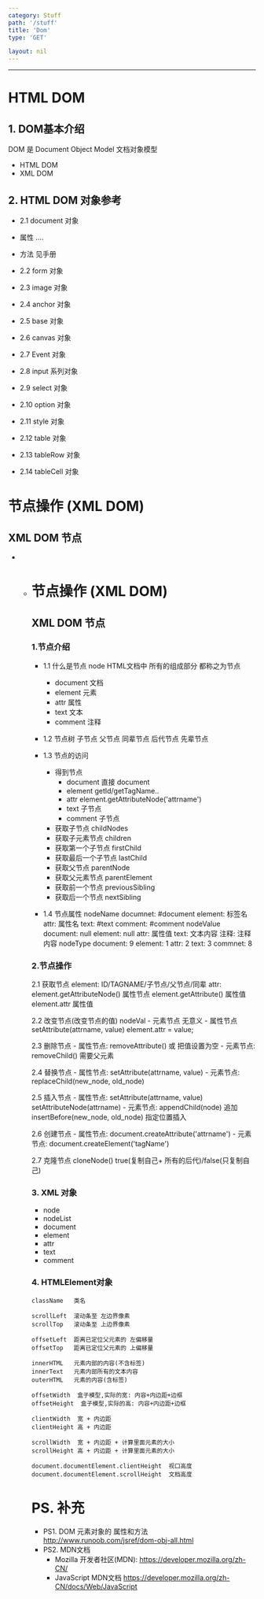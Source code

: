 ```yaml
---
category: Stuff
path: '/stuff'
title: 'Dom'
type: 'GET'

layout: nil
---
```




------

# HTML DOM

## 1. DOM基本介绍

DOM 是 Document Object Model 文档对象模型

- HTML DOM
- XML DOM

## 2. HTML DOM 对象参考

- 2.1 document 对象
- 属性
  ....
- 方法
  见手册

- 2.2 form 对象
- 2.3 image 对象
- 2.4 anchor 对象
- 2.5 base 对象
- 2.6 canvas 对象
- 2.7 Event 对象
- 2.8 input 系列对象
- 2.9 select 对象
- 2.10 option 对象
- 2.11 style 对象
- 2.12 table 对象
- 2.13 tableRow 对象
- 2.14 tableCell 对象

# 节点操作 (XML DOM)

## XML DOM 节点

- - # 节点操作 (XML DOM)

    ## XML DOM 节点

    ### 1.节点介绍

    - 1.1 什么是节点 node
      HTML文档中 所有的组成部分 都称之为节点
      - document 文档
      - element  元素
      - attr     属性
      - text     文本
      - comment  注释
    - 1.2 节点树
      子节点
      父节点
      同辈节点
      后代节点
      先辈节点

    - 1.3 节点的访问
      - 得到节点
        - document 直接 document
        - element  getId/getTagName..
        - attr     element.getAttributeNode('attrname')
        - text     子节点
        - comment  子节点
      - 获取子节点         childNodes
      - 获取子元素节点     children
      - 获取第一个子节点    firstChild
      - 获取最后一个子节点  lastChild
      - 获取父节点          parentNode
      - 获取父元素节点      parentElement
      - 获取前一个节点      previousSibling
      - 获取后一个节点      nextSibling
    - 1.4 节点属性
      nodeName
          documnet:   #document
          element:    标签名
          attr:       属性名
          text:       #text
          comment:    #comment
      nodeValue
          document:  null
          element:   null
          attr:      属性值
          text:      文本内容
          注释:      注释内容
      nodeType
          document:  9
          element:   1
          attr:      2
          text:      3
          commnet:   8

    ### 2.节点操作

    2.1 获取节点
        element:    ID/TAGNAME/子节点/父节点/同辈
        attr:       element.getAttributeNode()  属性节点
                    element.getAttribute()  属性值
                    element.attr 属性值

    2.2 改变节点(改变节点的值) nodeVal
        - 元素节点 无意义
        - 属性节点 setAttribute(attrname, value)
               element.attr = value;

    2.3 删除节点
        - 属性节点: removeAttribute()  或  把值设置为空
        - 元素节点: removeChild()  需要父元素

    2.4 替换节点
        - 属性节点: setAttribute(attrname, value)
        - 元素节点: replaceChild(new_node, old_node)

    2.5 插入节点
        - 属性节点: 
                    setAttribute(attrname, value)
                    setAttributeNode(attrname)
        - 元素节点:
                    appendChild(node)   追加
                    insertBefore(new_node, old_node)    指定位置插入

    2.6 创建节点
        - 属性节点: document.createAttribute('attrname')
        - 元素节点: document.createElement('tagName')

    2.7 克隆节点
        cloneNode()   true(复制自己+ 所有的后代)/false(只复制自己)

    ### 3. XML 对象

    - node
    - nodeList
    - document
    - element
    - attr
    - text
    - comment

    ### 4. HTMLElement对象

    ```
    className   类名
    
    scrollLeft  滚动条至 左边界像素
    scrollTop   滚动条至 上边界像素
    
    offsetLeft  距离已定位父元素的 左偏移量
    offsetTop   距离已定位父元素的 上偏移量
    
    innerHTML   元素内部的内容(不含标签)
    innerText   元素内部所有的文本内容
    outerHTML   元素的内容(含标签)
    
    offsetWidth  盒子模型,实际的宽: 内容+内边距+边框
    offsetHeight  盒子模型,实际的高: 内容+内边距+边框
    
    clientWidth  宽 + 内边距
    clientHeight 高 + 内边距
    
    scrollWidth  宽 + 内边距 + 计算里面元素的大小
    scrollHeight 高 + 内边距 + 计算里面元素的大小
    
    document.documentElement.clientHeight  视口高度
    document.documentElement.scrollHeight  文档高度
    ```

    # PS. 补充

    - PS1. DOM 元素对象的 属性和方法
      http://www.runoob.com/jsref/dom-obj-all.html
    - PS2. MDN文档
      - Mozilla 开发者社区(MDN):
        https://developer.mozilla.org/zh-CN/
      - JavaScript MDN文档
        https://developer.mozilla.org/zh-CN/docs/Web/JavaScript